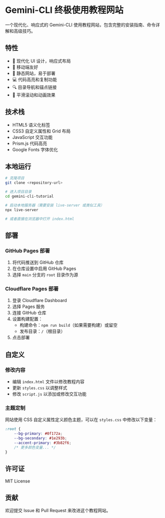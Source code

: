 # Gemini-CLI 终极使用教程网站

一个现代化、响应式的 Gemini-CLI 使用教程网站，包含完整的安装指南、命令详解和高级技巧。

## 特性

- 🎨 现代化 UI 设计，响应式布局
- 📱 移动端友好
- 🚀 静态网站，易于部署
- 💻 代码高亮和复制功能
- 🔍 目录导航和锚点链接
- 🌙 平滑滚动和动画效果

## 技术栈

- HTML5 语义化标签
- CSS3 自定义属性和 Grid 布局
- JavaScript 交互功能
- Prism.js 代码高亮
- Google Fonts 字体优化

## 本地运行

```bash
# 克隆项目
git clone <repository-url>

# 进入项目目录
cd gemini-cli-tutorial

# 启动本地服务器（需要安装 live-server 或类似工具）
npx live-server

# 或者直接在浏览器中打开 index.html
```

## 部署

### GitHub Pages 部署

1. 将代码推送到 GitHub 仓库
2. 在仓库设置中启用 GitHub Pages
3. 选择 `main` 分支的 `root` 目录作为源

### Cloudflare Pages 部署

1. 登录 Cloudflare Dashboard
2. 选择 Pages 服务
3. 连接 GitHub 仓库
4. 设置构建配置：
   - 构建命令：`npm run build`（如果需要构建）或留空
   - 发布目录：`/`（根目录）
5. 点击部署

## 自定义

### 修改内容

- 编辑 `index.html` 文件以修改教程内容
- 更新 `styles.css` 以调整样式
- 修改 `script.js` 以添加或修改交互功能

### 主题定制

网站使用 CSS 自定义属性定义颜色主题，可以在 `styles.css` 中修改以下变量：

```css
:root {
    --bg-primary: #0f172a;
    --bg-secondary: #1e293b;
    --accent-primary: #3b82f6;
    /* 更多颜色变量... */
}
```

## 许可证

MIT License

## 贡献

欢迎提交 Issue 和 Pull Request 来改进这个教程网站。